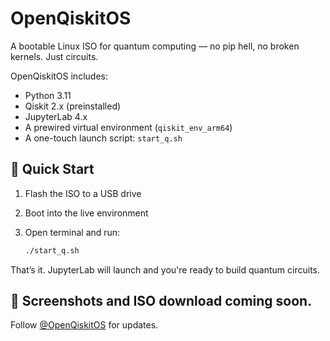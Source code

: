 # OpenQiskitOS

A bootable Linux ISO for quantum computing — no pip hell, no broken kernels. Just circuits.

OpenQiskitOS includes:
- Python 3.11
- Qiskit 2.x (preinstalled)
- JupyterLab 4.x
- A prewired virtual environment (`qiskit_env_arm64`)
- A one-touch launch script: `start_q.sh`

## 🚀 Quick Start

1. Flash the ISO to a USB drive  
2. Boot into the live environment  
3. Open terminal and run:

    ```bash
    ./start_q.sh
    ```

That’s it. JupyterLab will launch and you're ready to build quantum circuits.

## 📸 Screenshots and ISO download coming soon.

Follow [@OpenQiskitOS](https://twitter.com/OpenQiskitOS) for updates.

